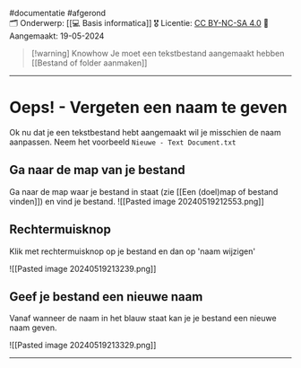#documentatie   #afgerond  
🗂️ Onderwerp: [[💻 Basis informatica]]
🎖️ Licentie: [CC BY-NC-SA 4.0](https://creativecommons.org/licenses/by-nc-sa/4.0/)
📅 Aangemaakt: 19-05-2024

>[!warning] Knowhow
>Je moet een tekstbestand aangemaakt hebben [[Bestand of folder aanmaken]]

---
# Oeps! - Vergeten een naam te geven
Ok nu dat je een tekstbestand hebt aangemaakt wil je misschien de naam aanpassen. Neem het voorbeeld `Nieuwe - Text Document.txt`

## Ga naar de map van je bestand
Ga naar de map waar je bestand in staat (zie [[Een (doel)map of bestand vinden]]) en vind je bestand.
![[Pasted image 20240519212553.png]]

## Rechtermuisknop
Klik met rechtermuisknop op je bestand en dan op 'naam wijzigen'


![[Pasted image 20240519213239.png]]

## Geef je bestand een nieuwe naam
Vanaf wanneer de naam in het blauw staat kan je je bestand een nieuwe naam geven.

![[Pasted image 20240519213329.png]]


---
